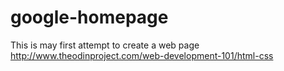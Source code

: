 # google-homepage
This is may first attempt to create a web page
http://www.theodinproject.com/web-development-101/html-css